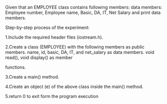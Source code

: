 
Given that an EMPLOYEE class contains following members: data members: Employee number, Employee name, Basic, DA, IT, Net Salary and print data members.

Step-by-step process of the experiment:

1.Include the required header files (iostream.h).

2.Create a class (EMPLOYEE) with the following members as public members. name, id, basic, DA, IT, and net_salary as data members. void read(), void display() as member

functions.

3.Create a main() method.

4.Create an object (e) of the above class inside the main() method.

5.return 0 to exit form the program execution

